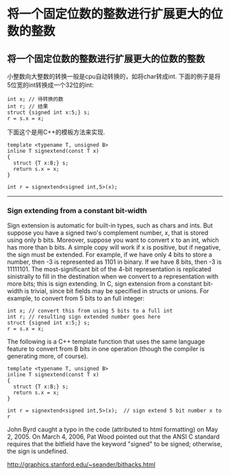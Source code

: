 # 将一个固定位数的整数进行扩展更大的位数的整数 

## 将一个固定位数的整数进行扩展更大的位数的整数
小整数向大整数的转换一般是cpu自动转换的，如将char转成int. 下面的例子是将5位宽的int转换成一个32位的int: 
```
int x; // 待转换的数
int r; // 结果
struct {signed int x:5;} s;
r = s.x = x;
```
下面这个是用C++的模板方法来实现. 
```
template <typename T, unsigned B>
inline T signextend(const T x)
{
  struct {T x:B;} s;
  return s.x = x;
}

int r = signextend<signed int,5>(x); 
```

***

### Sign extending from a constant bit-width

Sign extension is automatic for built-in types, such as chars and ints. But suppose you have a signed two's complement number, x, that is stored  using only b bits.  Moreover, suppose you want to convert x to an int, which has more than b bits.  A simple copy will work if x is positive, but if negative, the sign must be extended.  For example, if we have only 4 bits to store a number, then -3 is represented as 1101  in binary.  If we have 8 bits, then -3 is 11111101.  The most-significant bit of the 4-bit representation is replicated sinistrally to fill in the destination when we convert to a representation with more bits;  this is sign extending.   In C, sign extension from a constant bit-width is trivial, since bit  fields may be specified in structs or unions.   For example, to convert from 5 bits to an full integer:

```
int x; // convert this from using 5 bits to a full int
int r; // resulting sign extended number goes here
struct {signed int x:5;} s;
r = s.x = x;
```

The following is a C++ template function that uses the same  language feature to convert from B bits in one operation (though  the compiler is generating more, of course).

```
template <typename T, unsigned B>
inline T signextend(const T x)
{
  struct {T x:B;} s;
  return s.x = x;
}

int r = signextend<signed int,5>(x);  // sign extend 5 bit number x to r
```



John Byrd caught a typo in the code (attributed to html formatting) on May 2, 2005.  On March 4, 2006, Pat Wood pointed out that the ANSI C  standard requires that the bitfield have the keyword "signed" to be signed;  otherwise, the sign is undefined.

http://graphics.stanford.edu/~seander/bithacks.html
